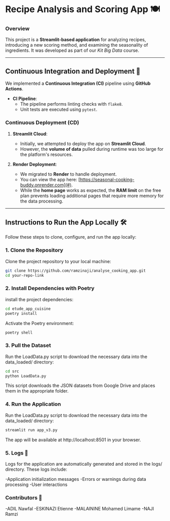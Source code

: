 # **Recipe Analysis and Scoring App** 🍽  

### **Overview**  
This project is a **Streamlit-based application** for analyzing recipes, introducing a new scoring method, and examining the seasonality of ingredients. It was developed as part of our *Kit Big Data* course.  

---

## **Continuous Integration and Deployment** 🚀  

We implemented a **Continuous Integration (CI)** pipeline using **GitHub Actions**.  

- **CI Pipeline**:  
  - The pipeline performs linting checks with `flake8`.
  - Unit tests are executed using `pytest`.

### **Continuous Deployment (CD)**  

1. **Streamlit Cloud**:  
   - Initially, we attempted to deploy the app on **Streamlit Cloud**.  
   - However, the **volume of data** pulled during runtime was too large for the platform's resources.  

2. **Render Deployment**:  
   - We migrated to **Render** to handle deployment.  
   - You can view the app here: [https://seasonal-cooking-buddy.onrender.com](#).  
   - While the **home page** works as expected, the **RAM limit** on the free plan prevents loading additional pages that require more memory for the data processing.  

---

## **Instructions to Run the App Locally** 🛠  

Follow these steps to clone, configure, and run the app locally:

### **1. Clone the Repository**  
Clone the project repository to your local machine:  

```bash
git clone https://github.com/ramzinaji/analyse_cooking_app.git
cd your-repo-link
```

### **2. Install Dependencies with Poetry**  
install the project dependencies:

```bash
cd etude_app_cuisine
poetry install
```

Activate the Poetry environment:

```bash
poetry shell
```

### **3. Pull the Dataset**  
Run the LoadData.py script to download the necessary data into the data_loaded/ directory:

```bash
cd src
python LoadData.py
```

This script downloads the JSON datasets from Google Drive and places them in the appropriate folder.

### **4. Run the Application**  
Run the LoadData.py script to download the necessary data into the data_loaded/ directory:

```bash
streamlit run app_v3.py
```

The app will be available at http://localhost:8501 in your browser.

### **5. Logs 📝**  
Logs for the application are automatically generated and stored in the logs/ directory.
These logs include:

-Application initialization messages
-Errors or warnings during data processing
-User interactions

### **Contributors 👥**  
-ADIL Nawfal
-ESKINAZI Etienne
-MALAININE Mohamed Limame
-NAJI Ramzi
